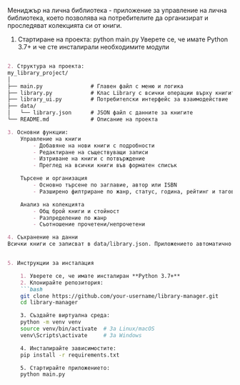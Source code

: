 Мениджър на лична библиотека - приложение за управление на лична библиотека, което позволява на потребителите да организират и проследяват колекцията си от книги.

1. Стартиране на проекта:
python main.py
Уверете се, че имате Python 3.7+ и че сте инсталирали необходимите модули

```markdown

2. Структура на проекта:
my_library_project/
│
├── main.py               # Главен файл с меню и логика
├── library.py            # Клас Library с всички операции върху книгите
├── library_ui.py         # Потребителски интерфейс за взаимодействие
├── data/
│   └── library.json      # JSON файл с данните за книгите
└── README.md             # Описание на проекта
```
```markdown
3. Основни функции:
    Управление на книги
        - Добавяне на нови книги с подробности
        - Редактиране на съществуващи записи
        - Изтриване на книги с потвърждение
        - Преглед на всички книги във форматен списък

    Търсене и организация
        - Основно търсене по заглавие, автор или ISBN
        - Разширено филтриране по жанр, статус, година, рейтинг и тагове

    Анализ на колекцията
        - Общ брой книги и стойност
        - Разпределение по жанр
        - Съотношение прочетени/непрочетени

4. Съхранение на данни
Всички книги се записват в data/library.json. Приложението автоматично зарежда и записва промените в този файл.


5. Инструкции за инсталация

    1. Уверете се, че имате инсталиран **Python 3.7+**
    2. Клонирайте репозитория:
    ```bash
    git clone https://github.com/your-username/library-manager.git
    cd library-manager

    3. Създайте виртуална среда:
    python -m venv venv
    source venv/bin/activate  # За Linux/macOS
    venv\Scripts\activate     # За Windows

    4. Инсталирайте зависимостите:
    pip install -r requirements.txt

    5. Стартирайте приложението:
    python main.py
```